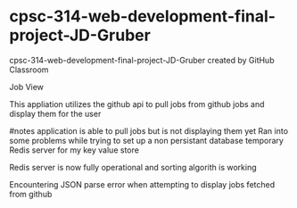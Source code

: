 # cpsc-314-web-development-final-project-JD-Gruber
cpsc-314-web-development-final-project-JD-Gruber created by GitHub Classroom

Job View

This appliation utilizes the github api to pull jobs from github jobs and display them for the user

#notes
  application is able to pull jobs but is not displaying them yet
  Ran into some problems while trying to set up a non persistant database temporary Redis server for my key value store
  
  Redis server is now fully operational and sorting algorith is working
  
  Encountering JSON parse error when attempting to display jobs fetched from github
